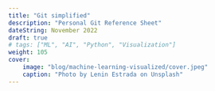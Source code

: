 ```yaml
---
title: "Git simplified"
description: "Personal Git Reference Sheet"
dateString: November 2022
draft: true
# tags: ["ML", "AI", "Python", "Visualization"]
weight: 105
cover:
    image: "blog/machine-learning-visualized/cover.jpeg"
    caption: "Photo by Lenin Estrada on Unsplash"
---
```


<!-- # Day 1: Binary Search
### Find First and Last Position of Element in Sorted Array -->
